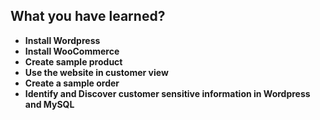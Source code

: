 ## What you have learned?

- **Install Wordpress**
- **Install WooCommerce**
- **Create sample product**
- **Use the website in customer view**
- **Create a sample order**
- **Identify and Discover customer sensitive information in Wordpress and MySQL**
